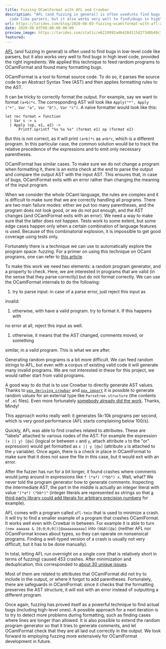```yaml
---
title: Fuzzing OCamlFormat with AFL and Crowbar
description: "AFL (and fuzzing in general) is often used\nto find bugs in low-level
  code like parsers, but it also works very well to find\nbugs in high\u2026"
url: https://tarides.com/blog/2020-08-03-fuzzing-ocamlformat-with-afl-and-crowbar
date: 2020-08-03T00:00:00-00:00
preview_image: https://tarides.com/static/e6219992a464284115d27348b49c3910/0132d/feather2.jpg
featured:
---
```


<p><a href="https://lcamtuf.coredump.cx/afl/">AFL</a> (and fuzzing in general) is often used
to find bugs in low-level code like parsers, but it also works very well to find
bugs in high level code, provided the right ingredients. We applied this
technique to feed random programs to OCamlFormat and found many formatting bugs.</p>
<p>OCamlFormat is a tool to format source code. To do so, it parses the source code
to an Abstract Syntax Tree (AST) and then applies formatting rules to the AST.</p>
<p>It can be tricky to correctly format the output. For example, say we want to
format <code>(a+b)*c</code>. The corresponding AST will look like <code>Apply("*", Apply ("+", Var "a", Var "b"), Var "c")</code>. A naive formatter would look like this:</p>
<div class="gatsby-highlight" data-language="ocaml"><pre class="language-ocaml"><code class="language-ocaml"><span class="token keyword">let</span> <span class="token keyword">rec</span> format <span class="token operator">=</span> <span class="token keyword">function</span>
  <span class="token operator">|</span> <span class="token module variable">Var</span> s <span class="token operator">-></span> s
  <span class="token operator">|</span> <span class="token module variable">Apply</span> <span class="token punctuation">(</span>op<span class="token punctuation">,</span> e1<span class="token punctuation">,</span> e2<span class="token punctuation">)</span> <span class="token operator">-></span>
      <span class="token module variable">Printf</span><span class="token punctuation">.</span>sprintf <span class="token string">"%s %s %s"</span> <span class="token punctuation">(</span>format e1<span class="token punctuation">)</span> op <span class="token punctuation">(</span>format e2<span class="token punctuation">)</span></code></pre></div>
<p>But this is not correct, as it will print <code>(a+b)*c</code> as <code>a+b*c</code>, which is a
different program. In this particular case, the common solution would be to
track the relative precedence of the expressions and to emit only necessary
parentheses.</p>
<p>OCamlFormat has similar cases. To make sure we do not change a program when
formatting it, there is an extra check at the end to parse the output and
compare the output AST with the input AST. This ensures that, in case of bugs,
OCamlFormat exits with an error rather than changing the meaning of the input
program.</p>
<p>When we consider the whole OCaml language, the rules are complex and it is
difficult to make sure that we are correctly handling all programs. There are
two main failure modes: either we put too many parentheses, and the program does
not look good, or we do not put enough, and the AST changes (and OCamlFormat
exits with an error). We need a way to make sure that the latter does not
happen. Tests work to some extent, but some edge cases happen only when a
certain combination of language features is used. Because of this combinatorial
explosion, it is impossible to get good coverage using tests only.</p>
<p>Fortunately there is a technique we can use to automatically explore the program
space: fuzzing. For a primer on using this technique on OCaml programs, one can
refer to <a href="https://tarides.com/blog/2019-09-04-an-introduction-to-fuzzing-ocaml-with-afl-crowbar-and-bun">this article</a>.</p>
<p>To make this work we need two elements: a random program generator, and a
property to check. Here, we are interested in programs that are valid (in the
sense that they parse correctly) but do not format correctly. We can use the
OCamlFormat internals to do the following:</p>
<ol>
<li>try to parse input: in case of a parse error, just reject this input as</li>
</ol>
<p>invalid.</p>
<ol>
<li>otherwise, with have a valid program. try to format it. If this happens with</li>
</ol>
<p>no error at all, reject this input as well.</p>
<ol>
<li>otherwise, it means that the AST changed, comments moved, or something</li>
</ol>
<p>similar, in a valid program. This is what we are after.</p>
<p>Generating random programs is a bit more difficult. We can feed random strings
to AFL, but even with a corpus of existing valid code it will generate many
invalid programs. We are not interested in these for this project, we would
rather start from valid programs.</p>
<p>A good way to do that is to use Crowbar to directly generate AST values. Thanks
to <a href="https://github.com/yomimono/ppx_deriving_crowbar"><code>ppx_deriving_crowbar</code></a> and <a href="https://github.com/ocaml-ppx/ppx_import"><code>ppx_import</code></a>
it is possible to generate random values for an external type like
<code>Parsetree.structure</code> (the contents of <code>.ml</code> files). Even more fortunately
<a href="https://github.com/yomimono/ocaml-test-omp/blob/d086037027537ba4e23ce027766187979c85aa3d/test/parsetree_405.ml">somebody already did the work</a>. Thanks, Mindy!</p>
<p>This approach works really well: it generates 5k-10k programs per second, which
is very good performance (AFL starts complaining below 100/s).</p>
<p>Quickly, AFL was able to find crashes related to attributes. These are "labels"
attached to various nodes of the AST. For example the expression <code>(x || y) [@a]</code>
(logical or between <code>x</code> and <code>y</code>, attach attribute <code>a</code> to the "or" expression)
would get formatted as <code>x || y [@a]</code> (attribute <code>a</code> is attached to the <code>y</code>
variable). Once again, there is a check in place in OCamlFormat to make sure
that it does not save the file in this case, but it would exit with an error.</p>
<p>After the fuzzer has run for a bit longer, it found crashes where comments would
jump around in expressions like <code>f (*a*) (*bb*) x</code>. Wait, what? We never told
the program generator how to generate comments. Inspecting the intermediate AST,
the part in the middle is actually an integer literal with value <code>"(*a*) (*bb*)"</code> (integer literals are represented as strings so that <a href="https://github.com/Drup/Zarith-ppx">a third party
library could add literals for arbitrary precision numbers</a> for
example).</p>
<p>AFL comes with a program called <code>afl-tmin</code> that is used to minimize a crash. It
will try to find a smaller example of a program that crashes OCamlFormat. It
works well even with Crowbar in between. For example it is able to turn <code>(new aaaaaa &#x26; [0;0;0;0])[@aaaaaaaaaa]</code> into <code>(0&#x26;0)[@a]</code> (neither AFL nor OCamlFormat
knows about types, so they can operate on nonsensical programs. Finding a
well-typed version of a crash is usually not very difficult, but it has to be
done manually).</p>
<p>In total, letting AFL run overnight on a single core (that is relatively short
in terms of fuzzing) caused 453 crashes. After minimization and deduplication,
this corresponded to <a href="https://github.com/ocaml-ppx/ocamlformat/issues?q=label%3Afuzz">about 30 unique issues</a>.</p>
<p>Most of them are related to attributes that OCamlFormat did not try to include
in the output, or where it forgot to add parentheses. Fortunately, there are
safeguards in OCamlFormat: since it checks that the formatting preserves the AST
structure, it will exit with an error instead of outputting a different program.</p>
<p>Once again, fuzzing has proved itself as a powerful technique to find actual
bugs (including high-level ones). A possible approach for a next iteration is to
try to detect more problems during formatting, such as finding cases where lines
are longer than allowed. It is also possible to extend the random program
generator so that it tries to generate comments, and let OCamlFormat check that
they are all laid out correctly in the output. We look forward to employing
fuzzing more extensively for OCamlFormat development in future.</p>
